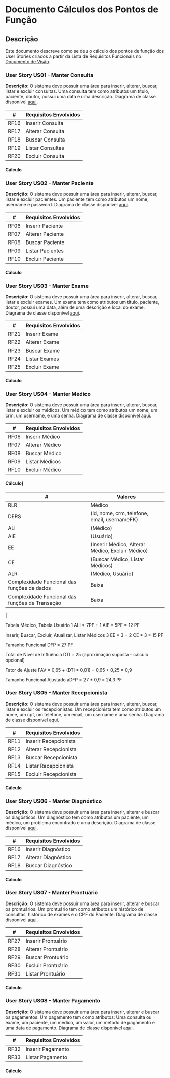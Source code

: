 # Documento Cálculos dos Pontos de Função

## Descrição

Este documento descreve como se deu o cálculo dos pontos de função dos User Stories criados a partir da Lista de Requisitos Funcionais no [Documento de Visão](https://github.com/joanmdrs/sigcli/blob/main/docs/doc-visao.md).

### User Story US01 - Manter Consulta

**Descrição:** O sistema deve possuir uma área para inserir, alterar, buscar, listar e excluir consultas. Uma consulta tem como atributos um título, paciente, doutor, possui uma data e uma descrição. Diagrama de classe disponível [aqui](doc-modelos.md).

| # | Requisitos Envolvidos |
----|---------------------
RF16| Inserir Consulta
RF17| Alterar Consulta
RF18| Buscar Consulta
RF19| Listar Consultas
RF20| Excluir Consulta

#### Cálculo


### User Story US02 - Manter Paciente

**Descrição:** O sistema deve possuir uma área para inserir, alterar, buscar, listar e excluir pacientes. Um paciente tem como atributos um nome, username e password. Diagrama de classe disponível [aqui](doc-modelos.md).

| #    | Requisitos Envolvidos |
| ---- | --------------------- |
| RF06 | Inserir Paciente      |
| RF07 | Alterar Paciente      |
| RF08 | Buscar Paciente       |
| RF09 | Listar Pacientes      |
| RF10 | Excluir Paciente      |

#### Cálculo                              

### User Story US03 - Manter Exame

**Descrição:** O sistema deve possuir uma área para inserir, alterar, buscar, listar e excluir exames. Um exame tem como atributos um título, paciente, doutor, possui uma data, além de uma descrição e local do exame. Diagrama de classe disponível [aqui](doc-modelos.md).

| #    | Requisitos Envolvidos |
| ---- | --------------------- |
| RF21 | Inserir Exame         |
| RF22 | Alterar Exame         |
| RF23 | Buscar Exame          |
| RF24 | Listar Exames         |
| RF25 | Excluir Exame         |

#### Cálculo


### User Story US04 - Manter Médico

**Descrição:** O sistema deve possuir uma área para inserir, alterar, buscar, listar e excluir os médicos. Um médico tem como atributos um nome, um crm, um username, e uma senha. Diagrama de classe disponível [aqui](doc-modelos.md).

| #    | Requisitos Envolvidos |
| ---- | --------------------- |
| RF06 | Inserir Médico        |
| RF07 | Alterar Médico        |
| RF08 | Buscar Médico         |
| RF09 | Listar Médicos        |
| RF10 | Excluir Médico        |

#### Cálculo]

|#                | Valores |
|-----------------|---------|
|RLR              | Médico
|DERS             | (id, nome, crm, telefone, email, usernameFK)
|ALI              | (Médico)
|AIE              | (Usuário)
|EE               | (Inserir Médico, Alterar Médico,  Excluir Médico) 
|CE               | (Buscar Médico, Listar Médicos)
|ALR              | (Médico, Usuário)
|Complexidade Funcional das funções de dados | Baixa
|Complexidade Funcional das funções de Transação | Baixa
|

Tabela Médico, Tabela Usuário
1 ALI * 7PF + 1 AIE * 5PF = 12 PF

Inserir, Buscar, Excluir, Atualizar, Listar Médicos
3 EE * 3 + 2 CE * 3 = 15 PF

Tamanho Funcional
DFP = 27 PF

Total de Nível de Influência
DTI = 25 (aproximação suposta - cálculo opcional)

Fator de Ajuste
FAV = 0,65 + (DTI * 0,01)  = 0,65 + 0,25 = 0,9

Tamanho Funcional Ajustado
aDFP = 27 * 0,9 = 24,3 PF





### User Story US05 - Manter Recepcionista

**Descrição:** O sistema deve possuir uma área para inserir, alterar, buscar, listar e excluir os recepcionistas. Um recepcionista tem como atributos um nome, um cpf, um telefone, um email, um username e uma senha. Diagrama de classe disponível [aqui](doc-modelos.md).

| #    | Requisitos Envolvidos |
| ---- | --------------------- |
| RF11 | Inserir Recepcionista |
| RF12 | Alterar Recepcionista |
| RF13 | Buscar Recepcionista  |
| RF14 | Listar Recepcionista  |
| RF15 | Excluir Recepcionista |

#### Cálculo


### User Story US06 - Manter Diagnóstico

**Descrição:** O sistema deve possuir uma área para inserir, alterar e buscar os diagósticos. Um diagnóstico tem como atributos um paciente, um médico, um problema encontrado e uma descrição. Diagrama de classe disponível [aqui](doc-modelos.md).


| #    | Requisitos Envolvidos |
| ---- | --------------------- |
| RF16 | Inserir Diagnóstico   |
| RF17 | Alterar Diagnóstico   |
| RF18 | Buscar Diagnóstico    |

#### Cálculo


### User Story US07 - Manter Prontuário

**Descrição:** O sistema deve possuir uma área para inserir, alterar e buscar os prontuários. Um prontuário tem como atributos um histórico de consultas, histórico de exames e o CPF do Paciente. Diagrama de classe disponível [aqui](doc-modelos.md#medicalrecord).


| #    | Requisitos Envolvidos |
| ---- | --------------------- |
| RF27 | Inserir Prontuário   |
| RF28 | Alterar Prontuário   |
| RF29 | Buscar Prontuário    |
| RF30 | Excluir Prontuário   |
| RF31 | Listar Prontuário   |

#### Cálculo


### User Story US08 - Manter Pagamento

**Descrição:** O sistema deve possuir uma área para inserir, alterar e buscar os pagamentos. Um pagamento tem como atributos: Uma consulta ou exame, um paciente, um médico, um valor, um método de pagamento e uma data de pagamento. Diagrama de classe disponível [aqui](doc-modelos.md).


| #    | Requisitos Envolvidos |
| ---- | --------------------- |
| RF32 | Inserir Pagamento     |
| RF33 | Listar Pagamento      |
 
#### Cálculo
           